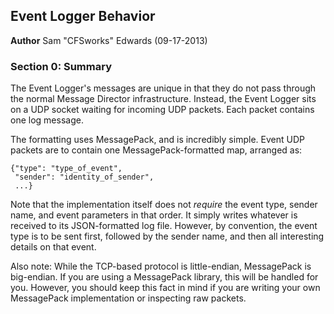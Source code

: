 Event Logger Behavior
---------------------
**Author**
Sam "CFSworks" Edwards (09-17-2013)


### Section 0: Summary ###

The Event Logger's messages are unique in that they do not pass through the
normal Message Director infrastructure. Instead, the Event Logger sits on a UDP
socket waiting for incoming UDP packets. Each packet contains one log message.

The formatting uses MessagePack, and is incredibly simple. Event UDP packets are
to contain one MessagePack-formatted map, arranged as:

    {"type": "type_of_event",
     "sender": "identity_of_sender",
     ...}

Note that the implementation itself does not *require* the event type, sender name,
and event parameters in that order. It simply writes whatever is received to its
JSON-formatted log file. However, by convention, the event type is to be sent
first, followed by the sender name, and then all interesting details on that event.

Also note: While the TCP-based protocol is little-endian, MessagePack is
big-endian. If you are using a MessagePack library, this will be handled for you.
However, you should keep this fact in mind if you are writing your own MessagePack
implementation or inspecting raw packets.
